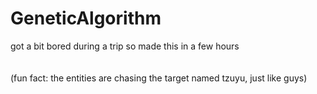 # GeneticAlgorithm
got a bit bored during a trip so made this in a few hours
<br> <br> <br>(fun fact: the entities are chasing the target named tzuyu, just like guys)
